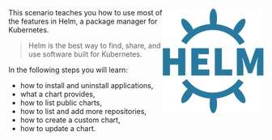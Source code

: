 <img align="right" src="./assets/helm.png" width="200">
This scenario teaches you how to use most of the features in Helm, a package manager for Kubernetes.

> Helm is the best way to find, share, and use software built for Kubernetes.

In the following steps you will learn:

- how to install and uninstall applications,
- what a chart provides,
- how to list public charts,
- how to list and add more repositories,
- how to create a custom chart,
- how to update a chart.

